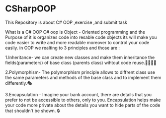 # CSharpOOP
This Repository is about C# OOP ,exercise ,and submit task

What is a C# OOP 
C# oop is Object - Oriented programming  and the Purpose of it is organizes code into resable code objects 
its will make you code easier to write and more readable moreover to control your code easliy.
in OOP we realting to 3 principles and those are :

1.Inheritance- we can create new classes and make them inheritance the fields(parameters) of base class (parents class) 
wihtout code reuse.👨‍👩‍👦‍👦

2.Polymorphism- The polymorphism principle allows to diffrent class use the same parameters and methods of the base class 
and to implement them differently.🎭

3.Encapsulation - Imagine your bank account, there are details that you prefer to not be accessible to others, only to you. Encapsulation helps make your code more private about the details you want to hide  parts of the code that shouldn't be shown. 🔒

